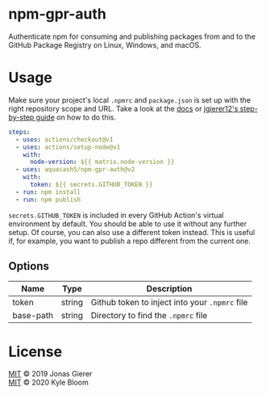 # npm-gpr-auth

Authenticate npm for consuming and publishing packages from and to the GitHub
Package Registry on Linux, Windows, and macOS.

# Usage

Make sure your project's local `.npmrc` and `package.json` is set up with the
right repository scope and URL. Take a look at the
[docs](https://help.github.com/en/articles/configuring-npm-for-use-with-github-package-registry)
or
[jgierer12's step-by-step guide](https://dev.to/jgierer12/how-to-publish-packages-to-the-github-package-repository-4bai)
on how to do this.

```yaml
steps:
  - uses: actions/checkout@v1
  - uses: actions/setup-node@v1
    with:
      node-version: ${{ matrix.node-version }}
  - uses: aquacash5/npm-gpr-auth@v2
    with:
      token: ${{ secrets.GITHUB_TOKEN }}
  - run: npm install
  - run: npm publish
```

`secrets.GITHUB_TOKEN` is included in every GitHub Action's virtual environment
by default. You should be able to use it without any further setup. Of course,
you can also use a different token instead. This is useful if, for example, you
want to publish a repo different from the current one.

## Options

| Name      | Type   | Description                                    |
| --------- | ------ | ---------------------------------------------- |
| token     | string | Github token to inject into your `.npmrc` file |
| base-path | string | Directory to find the `.npmrc` file            |

# License

[MIT](LICENSE) &copy; 2019 Jonas Gierer<br/> [MIT](LICENSE) &copy; 2020 Kyle
Bloom
